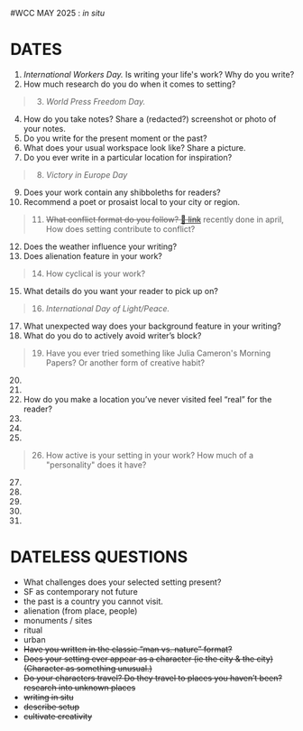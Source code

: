 #WCC MAY 2025 : *in situ*

# DATES
1. *International Workers Day.* Is writing your life's work? Why do you write?
2. How much research do you do when it comes to setting? 
> 3. *World Press Freedom Day.*
4. How do you take notes? Share a (redacted?) screenshot or photo of your notes.
5. Do you write for the present moment or the past? 
6. What does your usual workspace look like? Share a picture.
7. Do you ever write in a particular location for inspiration?
> 8. *Victory in Europe Day*
9. Does your work contain any shibboleths for readers?
10. Recommend a poet or prosaist local to your city or region. 
> 11. ~~What conflict format do you follow? [📎 link](https://en.wikipedia.org/wiki/Conflict_(narrative)#Classification)~~ recently done in april, How does setting contribute to conflict?
12. Does the weather influence your writing? 
13. Does alienation feature in your work? 
> 14. How cyclical is your work? 
15. What details do you want your reader to pick up on?
> 16. *International Day of Light/Peace.* 
17. What unexpected way does your background feature in your writing?
18. What do you do to actively avoid writer’s block?
> 19. Have you ever tried something like Julia Cameron's Morning Papers? Or another form of creative habit?
20.  
21. 
22. How do you make a location you’ve never visited feel “real” for the reader?
23.
24. 
25.   
> 26. How active is your setting in your work? How much of a "personality" does it have? 
27.
28.
29.
30.
31.
 
# DATELESS QUESTIONS
- What challenges does your selected setting present?
- SF as contemporary not future
- the past is a country you cannot visit.
- alienation (from place, people)
- monuments / sites
- ritual
- urban
- ~~Have you written in the classic “man vs. nature” format?~~
- ~~Does your setting ever appear as a character (ie the city & the city) (Character as something unusual.)~~
- ~~Do your characters travel? Do they travel to places you haven’t been? research into unknown places~~
- ~~writing in situ~~
- ~~describe setup~~
- ~~cultivate creativity~~

